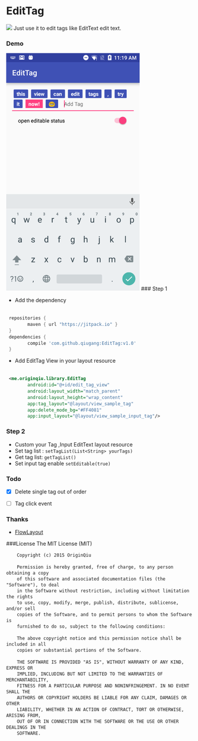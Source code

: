 # EditTag
[![](https://jitpack.io/v/qiugang/EditTag.svg)](https://jitpack.io/#qiugang/EditTag)
 Just use it to edit tags like EditText edit text.
### Demo
<img src="/screenshots/s01.jpg" width="360" height="640" />
### Step 1

* Add the dependency

```groovy

 repositories {
        maven { url "https://jitpack.io" }
 }
 dependencies {
	    compile 'com.github.qiugang:EditTag:v1.0'
 }
```
* Add EditTag View in your layout resource

```xml

 <me.originqiu.library.EditTag
        android:id="@+id/edit_tag_view"
        android:layout_width="match_parent"
        android:layout_height="wrap_content"
        app:tag_layout="@layout/view_sample_tag"
        app:delete_mode_bg="#FF4081"
        app:input_layout="@layout/view_sample_input_tag"/>
```

### Step 2

* Custom your Tag ,Input EditText layout resource
* Set  tag list : ```setTagList(List<String> yourTags)```
* Get tag list: ```getTagList()```
* Set input tag enable ```setEditable(true)```

### Todo
 - [x] Delete single tag out of order
 - [ ] Tag click event


### Thanks
* [FlowLayout](https://github.com/hongyangAndroid/FlowLayout/blob/master/flowlayout-lib%2Fsrc%2Fmain%2Fjava%2Fcom%2Fzhy%2Fview%2Fflowlayout%2FFlowLayout.java)

###License
    The MIT License (MIT)

        Copyright (c) 2015 OriginQiu

        Permission is hereby granted, free of charge, to any person obtaining a copy
        of this software and associated documentation files (the "Software"), to deal
        in the Software without restriction, including without limitation the rights
        to use, copy, modify, merge, publish, distribute, sublicense, and/or sell
        copies of the Software, and to permit persons to whom the Software is
        furnished to do so, subject to the following conditions:

        The above copyright notice and this permission notice shall be included in all
        copies or substantial portions of the Software.

        THE SOFTWARE IS PROVIDED "AS IS", WITHOUT WARRANTY OF ANY KIND, EXPRESS OR
        IMPLIED, INCLUDING BUT NOT LIMITED TO THE WARRANTIES OF MERCHANTABILITY,
        FITNESS FOR A PARTICULAR PURPOSE AND NONINFRINGEMENT. IN NO EVENT SHALL THE
        AUTHORS OR COPYRIGHT HOLDERS BE LIABLE FOR ANY CLAIM, DAMAGES OR OTHER
        LIABILITY, WHETHER IN AN ACTION OF CONTRACT, TORT OR OTHERWISE, ARISING FROM,
        OUT OF OR IN CONNECTION WITH THE SOFTWARE OR THE USE OR OTHER DEALINGS IN THE
        SOFTWARE.




